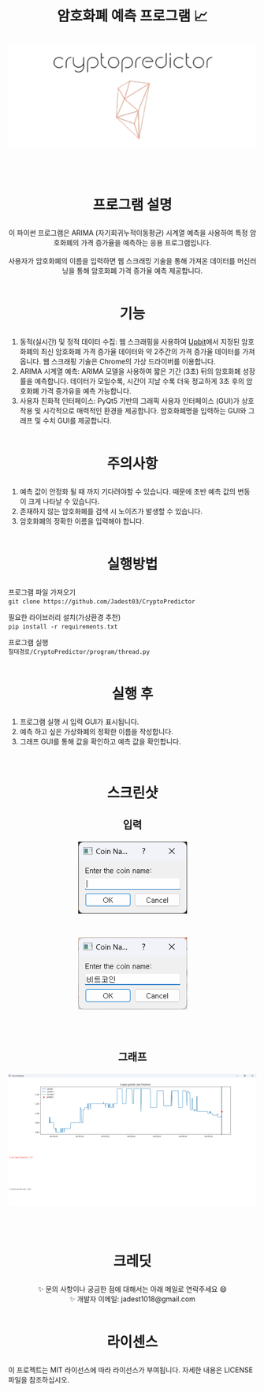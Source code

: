 # <p align="center">암호화폐 예측 프로그램 📈</p>

<p align="center">
  <img src="/imgs/logo.png" alt="logo">
</p>
<br/><br/>

# <p align="center">프로그램 설명</p>

<p align="center">
  이 파이썬 프로그램은 ARIMA (자기회귀누적이동평균) 시계열 예측을 사용하여 특정 암호화폐의 가격 증가율을 예측하는 응용 프로그램입니다. <br/><br/>
  사용자가 암호화폐의 이름을 입력하면 웹 스크래밍 기술을 통해 가져온 데이터를 머신러닝을 통해 암호화폐 가격 증가율 예측 제공합니다. <br/><br/>
</p>

# <p align="center">기능</p>

1. 동적(실시간) 및 정적 데이터 수집: 웹 스크래핑을 사용하여 [Upbit](https://upbit.com/home, "upbit link")에서 지정된 암호화폐의 최신 암호화폐 가격 증가율 데이터와 약 2주간의 가격 증가율 데이터를 가져옵니다. 웹 스크래핑 기술은 Chrome의 가상 드라이버를 이용합니다.
2. ARIMA 시계열 예측: ARIMA 모델을 사용하여 짧은 기간 (3초) 뒤의 암호화폐 성장률을 예측합니다. 데이터가 모일수록, 시간이 지날 수록 더욱 정교하게 3초 후의 암호화폐 가격 증가유을 예측 가능합니다.
3. 사용자 친화적 인터페이스: PyQt5 기반의 그래픽 사용자 인터페이스 (GUI)가 상호 작용 및 시각적으로 매력적인 환경을 제공합니다. 암호화폐명을 입력하는 GUI와 그래프 및 수치 GUI를 제공합니다.
   <br/><br/>

# <p align="center">주의사항</p>

1. 예측 값이 안정화 될 때 까지 기다려야할 수 있습니다. 때문에 초반 예측 값의 변동이 크게 나타날 수 있습니다.
2. 존재하지 않는 암호화폐를 검색 시 노이즈가 발생할 수 있습니다.
3. 암호화폐의 정확한 이름을 입력해야 합니다.
   <br/><br/>

# <p align="center">실행방법</p>

프로그램 파일 가져오기<br/>
`git clone https://github.com/Jadest03/CryptoPredictor`

필요한 라이브러리 설치(가상환경 추천)<br/>
`pip install -r requirements.txt`

프로그램 실행<br/>
`절대경로/CryptoPredictor/program/thread.py`
<br/><br/>

# <p align="center">실행 후</p>

1. 프로그램 실행 시 입력 GUI가 표시됩니다. </br>
2. 예측 하고 싶은 가상화폐의 정확한 이름을 작성합니다. </br>
3. 그래프 GUI를 통해 값을 확인하고 예측 값을 확인합니다. </br>
   <br/><br/>

# <p align="center">스크린샷</p>

## <p align="center">입력</p>

<p align="center">
  <img src="/imgs/input1.png" alt="input">
</p>
<br/>
<p align="center">
  <img src="/imgs/input2.png" alt="input">
</p>
<br/><br/>

## <p align="center">그래프</p>

<p align="center">
  <img src="/imgs/graph1.png" alt="graph">
</p>

<br/><br/>

# <p align="center">크레딧</p>

<p align="center">✨ 문의 사항이나 궁금한 점에 대해서는 아래 메일로 연락주세요 😄<br/>
    ✨ 개발자 이메일: jadest1018@gmail.com
    <br/><br/>
</p>

# <p align="center">라이센스</p>

이 프로젝트는 MIT 라이선스에 따라 라이선스가 부여됩니다. 자세한 내용은 LICENSE 파일을 참조하십시오. <br/><br/><br/>
